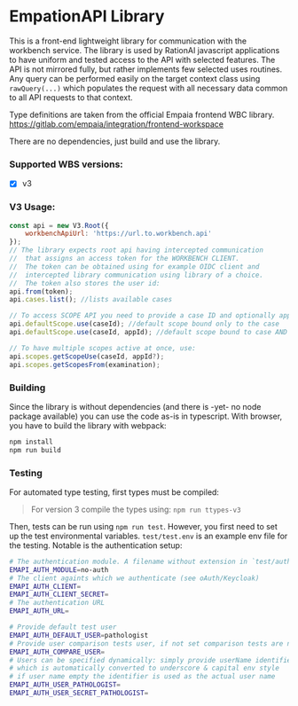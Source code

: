 # EmpationAPI Library

This is a front-end lightweight library for communication with the workbench service.
The library is used by RationAI javascript applications to have uniform
and tested access to the API with selected features. The API is not mirrored fully,
but rather implements few selected uses routines. Any query can be performed easily
on the target context class using `rawQuery(...)` which populates the request with
all necessary data common to all API requests to that context.

Type definitions are taken from the official Empaia frontend WBC library.
https://gitlab.com/empaia/integration/frontend-workspace

There are no dependencies, just build and use the library.

### Supported WBS versions:

- [x] v3

### V3 Usage:

```js
const api = new V3.Root({
    workbenchApiUrl: 'https://url.to.workbench.api'
});
// The library expects root api having intercepted communication
//  that assigns an access token for the WORKBENCH CLIENT.
//  The token can be obtained using for example OIDC client and
//  intercepted library communication using library of a choice.
//  The token also stores the user id:
api.from(token);
api.cases.list(); //lists available cases

// To access SCOPE API you need to provide a case ID and optionally app ID:
api.defaultScope.use(caseId); //default scope bound only to the case
api.defaultScope.use(caseId, appId); //default scope bound to case AND app

// To have multiple scopes active at once, use:
api.scopes.getScopeUse(caseId, appId?);
api.scopes.getScopesFrom(examination);
```

### Building
Since the library is without dependencies (and there is -yet- no node
package available) you can use the code as-is in typescript.
With browser, you have to build the library with webpack:

````bash
npm install
npm run build
````

### Testing

For automated type testing, first types must be compiled:

> For version 3 compile the types using:
> `npm run ttypes-v3`

Then, tests can be run using `npm run test`. However, you first need to set up the test environmental variables.
`test/test.env` is an example env file for the testing. Notable is the authentication setup:

```bash
# The authentication module. A filename without extension in `test/auth/` implementing auth style.
EMAPI_AUTH_MODULE=no-auth
# The client againts which we authenticate (see oAuth/Keycloak)
EMAPI_AUTH_CLIENT=
EMAPI_AUTH_CLIENT_SECRET=
# The authentication URL
EMAPI_AUTH_URL=

# Provide default test user
EMAPI_AUTH_DEFAULT_USER=pathologist
# Provide user comparison tests user, if not set comparison tests are not run
EMAPI_AUTH_COMPARE_USER=
# Users can be specified dynamically: simply provide userName identifier (camelcase)
# which is automatically converted to underscore & capital env style
# if user name empty the identifier is used as the actual user name
EMAPI_AUTH_USER_PATHOLOGIST=
EMAPI_AUTH_USER_SECRET_PATHOLOGIST=
```
